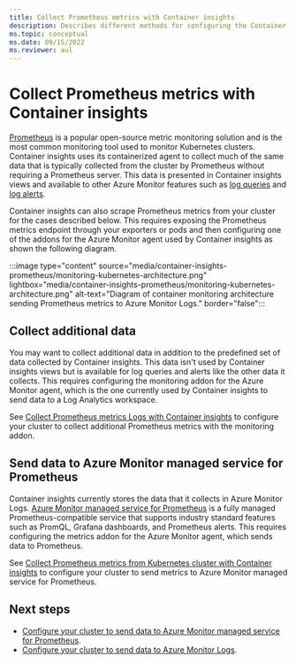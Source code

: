 ```yaml
---
title: Collect Prometheus metrics with Container insights
description: Describes different methods for configuring the Container insights agent to scrape Prometheus metrics from your Kubernetes cluster.
ms.topic: conceptual
ms.date: 09/15/2022
ms.reviewer: aul
---
```


# Collect Prometheus metrics with Container insights
[Prometheus](https://aka.ms/azureprometheus-promio) is a popular open-source metric monitoring solution and is the most common monitoring tool used to monitor Kubernetes clusters. Container insights uses its containerized agent to collect much of the same data that is typically collected from the cluster by Prometheus without requiring a Prometheus server. This data is presented in Container insights views and available to other Azure Monitor features such as [log queries](container-insights-log-query.md) and [log alerts](container-insights-log-alerts.md).

Container insights can also scrape Prometheus metrics from your cluster for the cases described below. This requires exposing the Prometheus metrics endpoint through your exporters or pods and then configuring one of the addons for the Azure Monitor agent used by Container insights as shown the following diagram.


:::image type="content" source="media/container-insights-prometheus/monitoring-kubernetes-architecture.png" lightbox="media/container-insights-prometheus/monitoring-kubernetes-architecture.png" alt-text="Diagram of container monitoring architecture sending Prometheus metrics to Azure Monitor Logs." border="false":::


## Collect additional data
You may want to collect additional data in addition to the predefined set of data collected by Container insights. This data isn't used by Container insights views but is available for log queries and alerts like the other data it collects. This requires configuring the monitoring addon for the Azure Monitor agent, which is the one currently used by Container insights to send data to a Log Analytics workspace. 

See [Collect Prometheus metrics Logs with Container insights](container-insights-prometheus-monitoring-addon.md) to configure your cluster to collect additional Prometheus metrics with the monitoring addon.

## Send data to Azure Monitor managed service for Prometheus
Container insights currently stores the data that it collects in Azure Monitor Logs. [Azure Monitor managed service for Prometheus](../essentials/prometheus-metrics-overview.md) is a fully managed Prometheus-compatible service that supports industry standard features such as PromQL, Grafana dashboards, and Prometheus alerts. This requires configuring the metrics addon for the Azure Monitor agent, which sends data to Prometheus. 

See [Collect Prometheus metrics from Kubernetes cluster with Container insights](container-insights-prometheus-metrics-addon.md) to configure your cluster to send metrics to Azure Monitor managed service for Prometheus.


## Next steps

- [Configure your cluster to send data to Azure Monitor managed service for Prometheus](container-insights-prometheus-metrics-addon.md).
- [Configure your cluster to send data to Azure Monitor Logs](container-insights-prometheus-metrics-addon.md).
